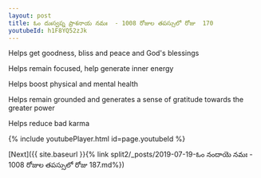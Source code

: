 ```yaml
---
layout: post
title: ఓం దుఃస్వప్న ప్రాశనాయ నమః  - 1008 రోజుల తపస్సులో రోజు  170
youtubeId: h1F8YQ52zJk
---
```

 
 
Helps get goodness, bliss and peace and God's blessings
 
Helps remain focused, help generate inner energy 
 
Helps boost physical and mental health 
 
Helps remain grounded and generates a sense of gratitude towards the greater power 
 
Helps reduce bad karma
 
 
 
 


{% include youtubePlayer.html id=page.youtubeId %}
 
[Next]({{ site.baseurl }}{% link  split2/_posts/2019-07-19-ఓం నందాయె నమః  - 1008 రోజుల తపస్సులో రోజు  187.md%})
 
